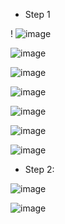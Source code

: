 -  Step 1 

! ![image](https://user-images.githubusercontent.com/94152732/167934565-84475689-dce8-49f7-996f-1e66cbc0ba16.png)

![image](https://user-images.githubusercontent.com/94152732/167934796-940b0ca1-c153-4550-8ebe-0d2d4512a326.png)

![image](https://user-images.githubusercontent.com/94152732/167935153-fdc2b28f-d58c-417f-9e77-33a9f7435eb4.png)

![image](https://user-images.githubusercontent.com/94152732/167938725-6bdf2650-1d27-4300-8f4d-0e3c50585b8d.png)

![image](https://user-images.githubusercontent.com/94152732/167938906-46a6ec0e-4476-4b0c-9e37-67abaf40649a.png)

![image](https://user-images.githubusercontent.com/94152732/167939026-df69d353-705d-4bdd-9b64-c87b60fb04e8.png)

![image](https://user-images.githubusercontent.com/94152732/167939583-fd78a131-d013-464b-9363-5b5d97c75455.png)

- Step 2:

![image](https://user-images.githubusercontent.com/94152732/167941532-4481df3f-8963-4f4f-bf54-57c540bd7766.png)


![image](https://user-images.githubusercontent.com/94152732/167941727-75ba3abb-1307-4fff-bce6-654837d4600d.png)




